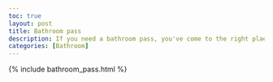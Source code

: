 ```yaml
---
toc: true
layout: post
title: Bathroom pass
description: If you need a bathroom pass, you've come to the right plae.
categories: [Bathroom]
---
```


{% include bathroom_pass.html %}